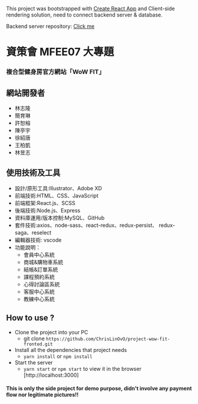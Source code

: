 This project was bootstrapped with [Create React App](https://github.com/facebook/create-react-app.git)
 and Client-side rendering solution, need to connect backend server & database.

Backend server repository: [Click me](https://github.com/ChrisLinOvO/wow-gym-server)

# 資策會 MFEE07 大專題 
### 複合型健身房官方網站「WoW FIT」

## 網站開發者
* 林志隆
* 簡育琳
* 許恕榕
* 陳亭宇
* 徐紹唐
* 王柏凱
* 林昱志

## 使用技術及工具
* 設計/原形工具:Illustrator、Adobe XD
* 前端技術:HTML、CSS、JavaScript
* 前端框架:React.js、SCSS
* 後端技術:Node.js、Express
* 資料庫運用/版本控制:MySQL、GitHub
* 套件技術:axios、node-sass、react-redux、redux-persist、
redux-saga、reselect
* 編輯器技術: vscode
* 功能說明：
	* 會員中心系統 
	* 商城&購物車系統
	* 結帳&訂單系統
	* 課程預約系統
	* 心得討論區系統
	* 客服中心系統 
	* 教練中心系統
  
## How to use ?
* Clone the project into your PC
	* git clone `https://github.com/ChrisLinOvO/project-wow-fit-fronted.git`
* Install all the dependencies that project needs
	* `yarn install` or `npm install`
* Start the server
	* `yarn start` or `npm start` to view it in the browser [http://localhost:3000]
#### This is only the side project for demo purpose, didn't involve any payment flow nor legitimate pictures!!
